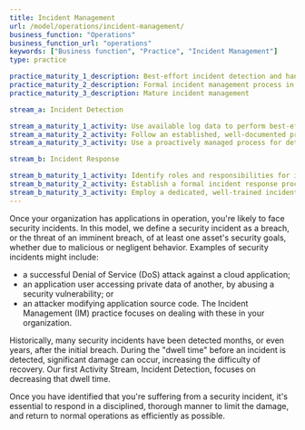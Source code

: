 ```yaml
---
title: Incident Management
url: /model/operations/incident-management/
business_function: "Operations"
business_function_url: "operations"
keywords: ["Business function", "Practice", "Incident Management"]
type: practice

practice_maturity_1_description: Best-effort incident detection and handling
practice_maturity_2_description: Formal incident management process in place
practice_maturity_3_description: Mature incident management

stream_a: Incident Detection

stream_a_maturity_1_activity: Use available log data to perform best-effort detection of possible security incidents.
stream_a_maturity_2_activity: Follow an established, well-documented process for incident detection, with emphasis on automated log evaluation.
stream_a_maturity_3_activity: Use a proactively managed process for detection of incidents.

stream_b: Incident Response

stream_b_maturity_1_activity: Identify roles and responsibilities for incident response.
stream_b_maturity_2_activity: Establish a formal incident response process and ensure staff are properly trained in performing their roles.
stream_b_maturity_3_activity: Employ a dedicated, well-trained incident response team.
---
```


Once your organization has applications in operation, you're likely to face security incidents. In this model, we define a security incident as a breach, or the threat of an imminent breach, of at least one asset's security goals, whether due to malicious or negligent behavior. Examples of security incidents might include:
- a successful Denial of Service (DoS) attack against a cloud application;
- an application user accessing private data of another, by abusing a security vulnerability; or
- an attacker modifying application source code.
The Incident Management (IM) practice focuses on dealing with these in your organization.

Historically, many security incidents have been detected months, or even years, after the initial breach. During the "dwell time" before an incident is detected, significant damage can occur, increasing the difficulty of recovery. Our first Activity Stream, Incident Detection, focuses on decreasing that dwell time.

Once you have identified that you're suffering from a security incident, it's essential to respond in a disciplined, thorough manner to limit the damage, and return to normal operations as efficiently as possible.

